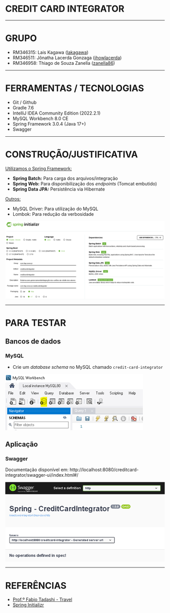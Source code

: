 # CREDIT CARD INTEGRATOR

---
<!-- 
# OVERVIEW

---
--> 
# GRUPO

- RM346315: Lais Kagawa ([lakagawa](https://github.com/lakagawa))
- RM346511: Jônatha Lacerda Gonzaga ([jhowlacerda](https://github.com/jhowlacerda))
- RM346958: Thiago de Souza Zanella ([zanella86](https://github.com/zanella86))

---

# FERRAMENTAS / TECNOLOGIAS

<!-- - [Draw.io](https://app.diagrams.net/) -->
- Git / Github
- Gradle 7.6
- IntelliJ IDEA Community Edition (2022.2.1)
- MySQL Workbench 8.0 CE
- Spring Framework 3.0.4 (Java 17+)
- Swagger

---

# CONSTRUÇÃO/JUSTIFICATIVA

<u>Utilizamos o Spring Framework:</u>

- **Spring Batch:** Para carga dos arquivos/integração
- **Spring Web:** Para disponibilização dos _endpoints_ (Tomcat embutido)
- **Spring Data JPA:** Persistência via Hibernate

<u>Outros:</u>

- MySQL Driver: Para utilização do MySQL
- Lombok: Para redução da verbosidade

![Spring Initializr](docs/spring-initializr-setup.PNG)

---

# PARA TESTAR

## Bancos de dados

### MySQL

- Crie um *database schema* no MySQL chamado `credit-card-integrator`

![MySQL-Create-Schema](docs/mysql-schema-create.PNG)

## Aplicação

### Swagger

Documentação disponível em: http://localhost:8080/creditcard-integrator/swagger-ui/index.html#/

![Swagger - Home](docs/swagger.PNG)

---

# REFERÊNCIAS

- [Prof.º Fabio Tadashi - Travel](https://github.com/fabiotadashi/1SCJR-travel)
- [Spring Initializr](https://start.spring.io/;)